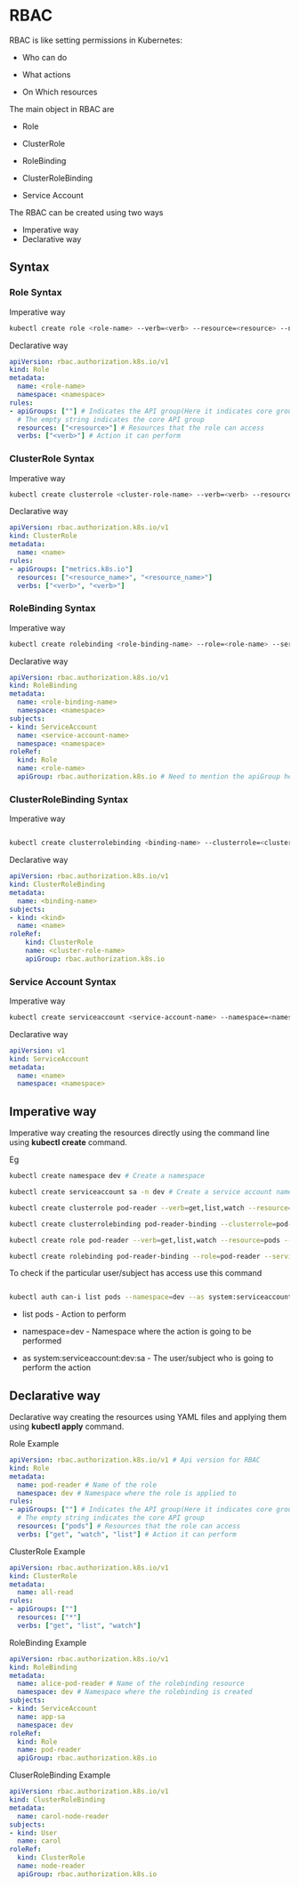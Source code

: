 # RBAC

RBAC is like setting permissions in Kubernetes:

- Who can do

- What actions

- On Which resources

The main object in RBAC are

- Role

- ClusterRole

- RoleBinding

- ClusterRoleBinding

- Service Account


The RBAC can be created using two ways 

- Imperative way
- Declarative way

## Syntax

### Role Syntax

Imperative way

```bash
kubectl create role <role-name> --verb=<verb> --resource=<resource> --namespace=<namespace>
```

Declarative way

```yaml
apiVersion: rbac.authorization.k8s.io/v1
kind: Role
metadata:
  name: <role-name>
  namespace: <namespace>
rules:
- apiGroups: [""] # Indicates the API group(Here it indicates core group that is where pod is defined)
  # The empty string indicates the core API group
  resources: ["<resource>"] # Resources that the role can access
  verbs: ["<verb>"] # Action it can perform
```

### ClusterRole Syntax

Imperative way

```bash
kubectl create clusterrole <cluster-role-name> --verb=<verb> --resource=<resource>
```

Declarative way

```yaml
apiVersion: rbac.authorization.k8s.io/v1
kind: ClusterRole
metadata:
  name: <name>
rules:
- apiGroups: ["metrics.k8s.io"]
  resources: ["<resource_name>", "<resource_name>"]
  verbs: ["<verb>", "<verb>"]
```

### RoleBinding Syntax

Imperative way

```bash
kubectl create rolebinding <role-binding-name> --role=<role-name> --serviceaccount=<namespace>:<service-account-name> --namespace=<namespace>
```

Declarative way

```yaml
apiVersion: rbac.authorization.k8s.io/v1
kind: RoleBinding
metadata:
  name: <role-binding-name>
  namespace: <namespace>
subjects:
- kind: ServiceAccount
  name: <service-account-name>
  namespace: <namespace>
roleRef:
  kind: Role
  name: <role-name>
  apiGroup: rbac.authorization.k8s.io # Need to mention the apiGroup here also then only it will know who to contact to
```

### ClusterRoleBinding Syntax

Imperative way

```bash

kubectl create clusterrolebinding <binding-name> --clusterrole=<cluster-role-name> --user=<user-name>
```

Declarative way

```yaml
apiVersion: rbac.authorization.k8s.io/v1
kind: ClusterRoleBinding
metadata:
  name: <binding-name>
subjects:
- kind: <kind>
  name: <name>
roleRef:
    kind: ClusterRole
    name: <cluster-role-name>
    apiGroup: rbac.authorization.k8s.io
```

### Service Account Syntax

Imperative way

```bash
kubectl create serviceaccount <service-account-name> --namespace=<namespace>
```

Declarative way

```yaml
apiVersion: v1
kind: ServiceAccount
metadata:
  name: <name>
  namespace: <namespace>
```

## Imperative way

Imperative way creating the resources directly using the command line using **kubectl create** command.

Eg

```bash
kubectl create namespace dev # Create a namespace

kubectl create serviceaccount sa -n dev # Create a service account named sa in dev namespace

kubectl create clusterrole pod-reader --verb=get,list,watch --resource=pods # Create a cluster role named pod-reader with get, list, watch verbs on pods resource

kubectl create clusterrolebinding pod-reader-binding --clusterrole=pod-reader --serviceaccount=dev:sa # Create a cluster role binding named pod-reader-binding that binds the pod-reader cluster role to the sa service account in dev namespace

kubectl create role pod-reader --verb=get,list,watch --resource=pods --namespace=dev # Create a role named pod-reader with get, list, watch verbs on pods resource in dev namespace

kubectl create rolebinding pod-reader-binding --role=pod-reader --serviceaccount=dev:sa --namespace=dev # Create a role binding named pod-reader-binding that binds the pod-reader role to the sa service account in dev namespace

```

To check if the particular user/subject has access use this command

```bash

kubectl auth can-i list pods --namespace=dev --as system:serviceaccount:dev:sa

```

- list pods - Action to perform

- namespace=dev - Namespace where the action is going to be performed

- as system:serviceaccount:dev:sa - The user/subject who is going to perform the action

## Declarative way

Declarative way creating the resources using YAML files and applying them using **kubectl apply** command.

Role Example

```yaml
apiVersion: rbac.authorization.k8s.io/v1 # Api version for RBAC
kind: Role
metadata:
  name: pod-reader # Name of the role
  namespace: dev # Namespace where the role is applied to
rules:
- apiGroups: [""] # Indicates the API group(Here it indicates core group that is where pod is defined)
  # The empty string indicates the core API group
  resources: ["pods"] # Resources that the role can access
  verbs: ["get", "watch", "list"] # Action it can perform
```

ClusterRole Example

```yaml
apiVersion: rbac.authorization.k8s.io/v1
kind: ClusterRole
metadata:
  name: all-read
rules:
- apiGroups: [""]
  resources: ["*"]
  verbs: ["get", "list", "watch"]
```

RoleBinding Example

```yaml
apiVersion: rbac.authorization.k8s.io/v1
kind: RoleBinding 
metadata:
  name: alice-pod-reader # Name of the rolebinding resource
  namespace: dev # Namespace where the rolebinding is created
subjects:
- kind: ServiceAccount
  name: app-sa
  namespace: dev
roleRef:
  kind: Role
  name: pod-reader
  apiGroup: rbac.authorization.k8s.io
```

CluserRoleBinding Example

```yaml
apiVersion: rbac.authorization.k8s.io/v1
kind: ClusterRoleBinding
metadata:
  name: carol-node-reader
subjects:
- kind: User
  name: carol
roleRef:
  kind: ClusterRole
  name: node-reader
  apiGroup: rbac.authorization.k8s.io
```